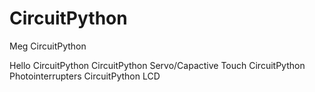# CircuitPython
Meg CircuitPython

Hello CircuitPython
CircuitPython Servo/Capactive Touch
CircuitPython Photointerrupters
CircuitPython LCD

